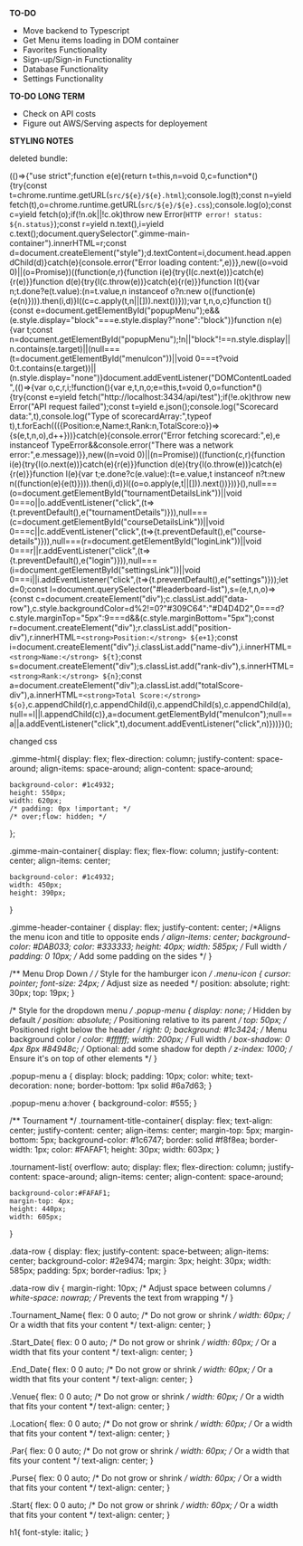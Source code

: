 __TO-DO__
- Move backend to Typescript
- Get Menu items loading in DOM container
- Favorites Functionality
- Sign-up/Sign-in Functionality
- Database Functionality
- Settings Functionality


__TO-DO LONG TERM__
- Check on API costs
- Figure out AWS/Serving aspects for deployement

__STYLING NOTES__



deleted bundle:

(()=>{"use strict";function e(e){return t=this,n=void 0,c=function*(){try{const t=chrome.runtime.getURL(`src/${e}/${e}.html`);console.log(t);const n=yield fetch(t),o=chrome.runtime.getURL(`src/${e}/${e}.css`);console.log(o);const c=yield fetch(o);if(!n.ok||!c.ok)throw new Error(`HTTP error! status: ${n.status}`);const r=yield n.text(),i=yield c.text();document.querySelector(".gimme-main-container").innerHTML=r;const d=document.createElement("style");d.textContent=i,document.head.appendChild(d)}catch(e){console.error("Error loading content:",e)}},new((o=void 0)||(o=Promise))((function(e,r){function i(e){try{l(c.next(e))}catch(e){r(e)}}function d(e){try{l(c.throw(e))}catch(e){r(e)}}function l(t){var n;t.done?e(t.value):(n=t.value,n instanceof o?n:new o((function(e){e(n)}))).then(i,d)}l((c=c.apply(t,n||[])).next())}));var t,n,o,c}function t(){const e=document.getElementById("popupMenu");e&&(e.style.display="block"===e.style.display?"none":"block")}function n(e){var t;const n=document.getElementById("popupMenu");!n||"block"!==n.style.display||n.contains(e.target)||(null===(t=document.getElementById("menuIcon"))||void 0===t?void 0:t.contains(e.target))||(n.style.display="none")}document.addEventListener("DOMContentLoaded",(()=>{var o,c,r,i;!function(){var e,t,n,o;e=this,t=void 0,o=function*(){try{const e=yield fetch("http://localhost:3434/api/test");if(!e.ok)throw new Error("API request failed");const t=yield e.json();console.log("Scorecard data:",t),console.log("Type of scorecardArray:",typeof t),t.forEach((({Position:e,Name:t,Rank:n,TotalScore:o})=>{s(e,t,n,o),d++}))}catch(e){console.error("Error fetching scorecard:",e),e instanceof TypeError&&console.error("There was a network error:",e.message)}},new((n=void 0)||(n=Promise))((function(c,r){function i(e){try{l(o.next(e))}catch(e){r(e)}}function d(e){try{l(o.throw(e))}catch(e){r(e)}}function l(e){var t;e.done?c(e.value):(t=e.value,t instanceof n?t:new n((function(e){e(t)}))).then(i,d)}l((o=o.apply(e,t||[])).next())}))}(),null===(o=document.getElementById("tournamentDetailsLink"))||void 0===o||o.addEventListener("click",(t=>{t.preventDefault(),e("tournamentDetails")})),null===(c=document.getElementById("courseDetailsLink"))||void 0===c||c.addEventListener("click",(t=>{t.preventDefault(),e("course-details")})),null===(r=document.getElementById("loginLink"))||void 0===r||r.addEventListener("click",(t=>{t.preventDefault(),e("login")})),null===(i=document.getElementById("settingsLink"))||void 0===i||i.addEventListener("click",(t=>{t.preventDefault(),e("settings")}));let d=0;const l=document.querySelector("#leaderboard-list"),s=(e,t,n,o)=>{const c=document.createElement("div");c.classList.add("data-row"),c.style.backgroundColor=d%2!=0?"#309C64":"#D4D4D2",0===d?c.style.marginTop="5px":9===d&&(c.style.marginBottom="5px");const r=document.createElement("div");r.classList.add("position-div"),r.innerHTML=`<strong>Position:</strong> ${e+1}`;const i=document.createElement("div");i.classList.add("name-div"),i.innerHTML=`<strong>Name:</strong> ${t}`;const s=document.createElement("div");s.classList.add("rank-div"),s.innerHTML=`<strong>Rank:</strong> ${n}`;const a=document.createElement("div");a.classList.add("totalScore-div"),a.innerHTML=`<strong>Total Score:</strong> ${o}`,c.appendChild(r),c.appendChild(i),c.appendChild(s),c.appendChild(a),null==l||l.appendChild(c)},a=document.getElementById("menuIcon");null==a||a.addEventListener("click",t),document.addEventListener("click",n)}))})();





changed css


.gimme-html{
    display: flex; 
    flex-direction: column;
    justify-content: space-around;
    align-items: space-around;
    align-content: space-around;

    background-color: #1c4932;
    height: 550px;
    width: 620px; 
    /* padding: 0px !important; */
    /* over;flow: hidden; */
};

.gimme-main-container{
    display: flex; 
    flex-flow: column;
    justify-content: center;
    align-items: center;

    background-color: #1c4932;
    width: 450px; 
    height: 390px;
}

.gimme-header-container {
    display: flex;
    justify-content: center;  /*Aligns the menu icon and title to opposite ends */
    align-items: center;
    background-color: #DAB033;
    color: #333333;
    height: 40px;
    width: 585px; /* Full width */
    padding: 0 10px; /* Add some padding on the sides */
}

/** Menu Drop Down */
/* Style for the hamburger icon */
.menu-icon {
    cursor: pointer;
    font-size: 24px; /* Adjust size as needed */
    position: absolute;
    right: 30px;
    top: 19px;
}

/* Style for the dropdown menu */
.popup-menu {
    display: none; /* Hidden by default */
    position: absolute; /* Positioning relative to its parent */
    top: 50px; /* Positioned right below the header */
    right: 0;
    background: #1c3424; /* Menu background color */
    color: #ffffff;
    width: 200px; /* Full width */
    box-shadow: 0 4px 8px #84948c; /* Optional: add some shadow for depth */
    z-index: 1000; /* Ensure it's on top of other elements */
}

.popup-menu a {
    display: block;
    padding: 10px; 
    color: white;
    text-decoration: none;
    border-bottom: 1px solid #6a7d63;
}

.popup-menu a:hover {
    background-color: #555;
}

/** Tournament */
.tournament-title-container{
    display: flex;
    text-align: center;
    justify-content: center;
    align-items: center;
    margin-top: 5px;
    margin-bottom: 5px; 
    background-color:  #1c6747;
    border: solid #f8f8ea;
    border-width: 1px;
    color: #FAFAF1;
    height: 30px;
    width: 603px;
}

.tournament-list{
    overflow: auto; 
    display: flex; 
    flex-direction: column;
    justify-content: space-around;
    align-items: center;
    align-content: space-around;

    background-color:#FAFAF1;
    margin-top: 4px;
    height: 440px;
    width: 605px;  
}

.data-row {
    display: flex;
    justify-content: space-between;
    align-items: center;
    background-color: #2e9474;
    margin: 3px;
    height: 30px;
    width: 585px;
    padding: 5px;
    border-radius: 1px;
}

.data-row div {
    margin-right: 10px; /* Adjust space between columns */
    white-space: nowrap; /* Prevents the text from wrapping */
}

.Tournament_Name{
    flex: 0 0 auto; /* Do not grow or shrink */
    width: 60px; /* Or a width that fits your content */
    text-align: center;
}

.Start_Date{
    flex: 0 0 auto; /* Do not grow or shrink */
    width: 60px; /* Or a width that fits your content */
    text-align: center;
}

.End_Date{
    flex: 0 0 auto; /* Do not grow or shrink */
    width: 60px; /* Or a width that fits your content */
    text-align: center;
}

.Venue{
    flex: 0 0 auto; /* Do not grow or shrink */
    width: 60px; /* Or a width that fits your content */
    text-align: center;
}

.Location{
    flex: 0 0 auto; /* Do not grow or shrink */
    width: 60px; /* Or a width that fits your content */
    text-align: center;
}

.Par{
    flex: 0 0 auto; /* Do not grow or shrink */
    width: 60px; /* Or a width that fits your content */
    text-align: center;
}

.Purse{
    flex: 0 0 auto; /* Do not grow or shrink */
    width: 60px; /* Or a width that fits your content */
    text-align: center;
}

.Start{
    flex: 0 0 auto; /* Do not grow or shrink */
    width: 60px; /* Or a width that fits your content */
    text-align: center;
}



h1{
    font-style: italic; 
}

